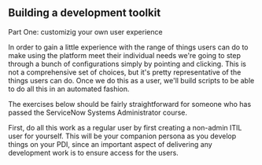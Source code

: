 ## Building a development toolkit


Part One: customizig your own user experience

In order to gain a little experience with the range of things users can do to make using the platform meet their individual needs we're going to step through a bunch of configurations simply by pointing and clicking. This is not a comprehensive set of choices, but it's pretty representative of the things users can do. Once we do this as a user, we'll build scripts to be able to do all this in an automated fashion. 

The exercises below should be fairly straightforward for someone who has passed the ServiceNow Systems Administrator course. 

First, do all this work as a regular user by first creating a non-admin ITIL user for yourself. This will be your companion persona as you develop things on your PDI, since an important aspect of delivering any development work is to ensure access for the users.

